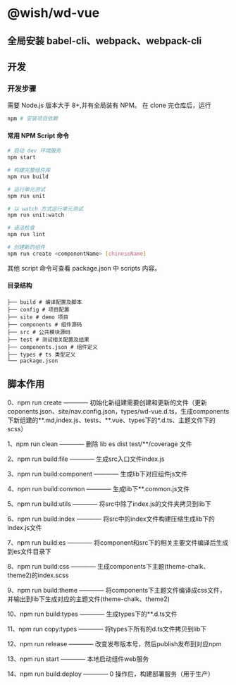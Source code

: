 # @wish/wd-vue

## 全局安装 babel-cli、webpack、webpack-cli

## 开发
### 开发步骤
需要 Node.js 版本大于 8+,并有全局装有 NPM。
在 clone 完仓库后，运行
```bash
npm # 安装项目依赖
```
#### 常用 NPM Script 命令
``` bash
# 启动 dev 环境服务
npm start

# 构建完整组件库
npm run build

# 运行单元测试
npm run unit

# 以 watch 方式运行单元测试
npm run unit:watch

# 语法检查
npm run lint

# 创建新的组件
npm run create <componentName> [chineseName]
```
其他 script 命令可查看 package.json 中 scripts 内容。

#### 目录结构
```
├── build # 编译配置及脚本
├── config # 项目配置
├── site # demo 项目
├── components # 组件源码
├── src # 公共模块源码
├── test # 测试相关配置及结果
├── components.json # 组件定义
├── types # ts 类型定义
└── package.json
```


## 脚本作用

0、npm run create ———— 初始化新组建需要创建和更新的文件（更新coponents.json、site/nav.config.json，types/wd-vue.d.ts，生成components下新组建的**.md,index.js、tests、**.vue、types下的*.d.ts、主题文件下的scss）

1、npm run clean ———— 删除 lib es dist test/**/coverage 文件

2、npm run build:file ———— 生成src入口文件index.js

3、npm run build:component ———— 生成lib下对应组件js文件

4、npm run build:common ———— 生成lib下**.common.js文件

5、npm run build:utils ———— 将src中除了index.js的文件夹拷贝到lib下

6、npm run build:index ———— 将src中的index文件构建压缩生成lib下的index.js文件

7、npm run build:es ———— 将component和src下的相关主要文件编译后生成到es文件目录下

8、npm run build:css ———— 生成components下主题(theme-chalk、theme2)的index.scss

9、npm run build:theme ———— 将components下主题文件编译成css文件，并输出到lib下生成对应的主题文件(theme-chalk、theme2)

10、npm run build:types ———— 生成types下的**.d.ts文件

11、npm run copy:types ———— 将types下所有的d.ts文件拷贝到lib下

12、npm run release ———— 改变发布版本号，然后publish发布到对应npm

13、npm run start ———— 本地启动组件web服务

14、npm run build:deploy ———— 0 操作后，构建部署服务（用于生产）













